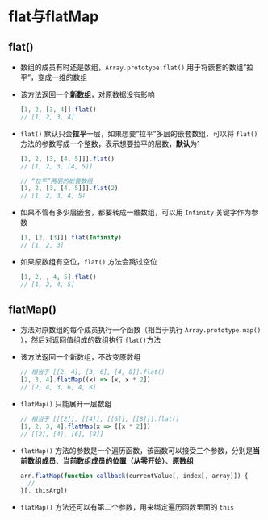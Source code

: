 # flat与flatMap

## flat()

+ 数组的成员有时还是数组，`Array.prototype.flat()` 用于将嵌套的数组“拉平”，变成一维的数组

+ 该方法返回一个**新数组**，对原数据没有影响

    ```js
    [1, 2, [3, 4]].flat()
    // [1, 2, 3, 4]
    ```

+ `flat()` 默认只会**拉平**一层，如果想要“拉平”多层的嵌套数组，可以将 `flat()`方法的参数写成一个整数，表示想要拉平的层数，**默认**为1

    ```js
    [1, 2, [3, [4, 5]]].flat()
    // [1, 2, 3, [4, 5]]

    // “拉平”两层的嵌套数组
    [1, 2, [3, [4, 5]]].flat(2)
    // [1, 2, 3, 4, 5]
    ```

+ 如果不管有多少层嵌套，都要转成一维数组，可以用 `Infinity` 关键字作为参数

    ```js
    [1, [2, [3]]].flat(Infinity)
    // [1, 2, 3]
    ```

+ 如果原数组有空位，`flat()` 方法会跳过空位

    ```js
    [1, 2, , 4, 5].flat()
    // [1, 2, 4, 5]
    ```

## flatMap()

+ 方法对原数组的每个成员执行一个函数（相当于执行 `Array.prototype.map()` ），然后对返回值组成的数组执行 `flat()`方法

+ 该方法返回一个新数组，不改变原数组

    ```js
    // 相当于 [[2, 4], [3, 6], [4, 8]].flat()
    [2, 3, 4].flatMap((x) => [x, x * 2])
    // [2, 4, 3, 6, 4, 8]
    ```

+ `flatMap()` 只能展开一层数组

    ```js
    // 相当于 [[[2]], [[4]], [[6]], [[8]]].flat()
    [1, 2, 3, 4].flatMap(x => [[x * 2]])
    // [[2], [4], [6], [8]]
    ```

+ `flatMap()` 方法的参数是一个遍历函数，该函数可以接受三个参数，分别是**当前数组成员**、**当前数组成员的位置（从零开始）**、**原数组**

    ```js
    arr.flatMap(function callback(currentValue[, index[, array]]) {
      // ...
    }[, thisArg])
    ```

+ `flatMap()` 方法还可以有第二个参数，用来绑定遍历函数里面的 `this`
